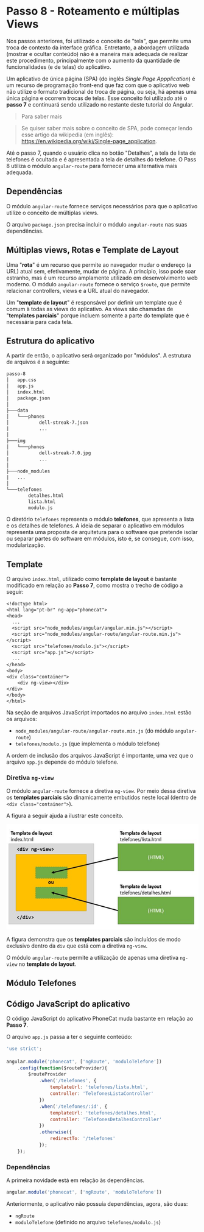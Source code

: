 # Passo 8 - Roteamento e múltiplas Views

Nos passos anteriores, foi utilizado o conceito de "tela", que permite uma troca de contexto da interface gráfica. Entretanto, a abordagem utilizada (mostrar e ocultar conteúdo) não é a maneira mais adequada de realizar este procedimento, principalmente com o aumento da quantidade de funcionalidades (e de telas) do aplicativo.

Um aplicativo de única página (SPA) (do inglês *Single Page Appplication*) é um recurso de programação front-end que faz com que o aplicativo web não utilize o formato tradicional de troca de página, ou seja, há apenas uma única página e ocorrem trocas de telas. Esse conceito foi utilizado até o **passo 7** e continuará sendo utilizado no restante deste tutorial do Angular.

> Para saber mais

> Se quiser saber mais sobre o conceito de SPA, pode começar lendo esse artigo da wikipedia (em inglês): https://en.wikipedia.org/wiki/Single-page_application.

Até o passo 7, quando o usuário clica no botão "Detalhes", a tela de lista de telefones é ocultada e é apresentada a tela de detalhes do telefone. O Pass 8 utiliza o módulo `angular-route` para fornecer uma alternativa mais adequada.

## Dependências

O módulo `angular-route` fornece serviços necessários para que o aplicativo utilize o conceito de múltiplas views. 

O arquivo `package.json` precisa incluir o módulo `angular-route` nas suas dependências.

## Múltiplas views, Rotas e Template de Layout

Uma "**rota**" é um recurso que permite ao navegador mudar o endereço (a URL) atual sem, efetivamente, mudar de página. A princípio, isso pode soar estranho, mas é um recurso amplamente utilizado em desenvolvimento web moderno. O módulo `angular-route` fornece o serviço `$route`, que permite relacionar controllers, views e a URL atual do navegador.

Um "**template de layout**" é responsável por definir um template que é comum à todas as views do aplicativo. As views são chamadas de "**templates parciais**" porque incluem somente a parte do template que é necessária para cada tela.

## Estrutura do aplicativo

A partir de então, o aplicativo será organizado por "módulos". A estrutura de arquivos é a seguinte:

```
passo-8
│   app.css
│   app.js
│   index.html
│   package.json
│
├───data
│   └───phones
│           dell-streak-7.json
|           ...
│
├───img
│   └───phones
│           dell-streak-7.0.jpg
|           ...
│
├───node_modules
|   ...
│
└───telefones
        detalhes.html
        lista.html
        modulo.js

```

O diretório `telefones` representa o módulo **telefones**, que apresenta a lista e os detalhes de telefones. A ideia de separar o aplicativo em módulos representa uma proposta de arquitetura para o software que pretende isolar ou separar partes do software em módulos, isto é, se consegue, com isso, modularização.

## Template

O arquivo `index.html`, utilizado como **template de layout** é bastante modificado em relação ao **Passo 7**, como mostra o trecho de código a seguir:

```
<!doctype html>
<html lang="pt-br" ng-app="phonecat">
<head>
  ...
  <script src="node_modules/angular/angular.min.js"></script>
  <script src="node_modules/angular-route/angular-route.min.js"></script>
  <script src="telefones/modulo.js"></script>
  <script src="app.js"></script>
  ...
</head>
<body>
<div class="container">
    <div ng-view></div>
</div>
</body>
</html>
```

Na seção de arquivos JavaScript importados no arquivo `index.html` estão os arquivos:
* `node_modules/angular-route/angular-route.min.js` (do módulo `angular-route`)
* `telefones/modulo.js` (que implementa o módulo telefone)

A ordem de inclusão dos arquivos JavaScript é importante, uma vez que o arquivo `app.js` depende do módulo telefone.

### Diretiva `ng-view`

O módulo `angular-route` fornece a diretiva `ng-view`. Por meio dessa diretiva os **templates parciais** são dinamicamente embutidos neste local (dentro de `<div class="container">`).

A figura a seguir ajuda a ilustrar este conceito.

![](passo-8-template-de-layout.JPG)

A figura demonstra que os **templates parciais** são incluídos de modo exclusivo dentro da `div` que está com a diretiva `ng-view`.

O módulo `angular-route` permite a utilização de apenas uma diretiva `ng-view` no **template de layout**.

## Módulo **Telefones**



## Código JavaScript do aplicativo

O código JavaScript do aplicativo PhoneCat muda bastante em relação ao **Passo 7**.

O arquivo `app.js` passa a ter o seguinte conteúdo:

```JavaScript
'use strict';

angular.module('phonecat', ['ngRoute', 'moduloTelefone'])
    .config(function($routeProvider){
        $routeProvider
            .when('/telefones', {
                templateUrl: 'telefones/lista.html',
                controller: 'TelefonesListaController'
            })
            .when('/telefones/:id', {
                templateUrl: 'telefones/detalhes.html',
                controller: 'TelefonesDetalhesController'
            })
            .otherwise({
                redirectTo: '/telefones'
            });
    });
```

### Dependências

A primeira novidade está em relação às dependências.

```JavaScript
angular.module('phonecat', ['ngRoute', 'moduloTelefone'])
```

Anteriormente, o aplicativo não possuía dependências, agora, são duas:
* `ngRoute`
* `moduloTelefone` (definido no arquivo `telefones/modulo.js`)

